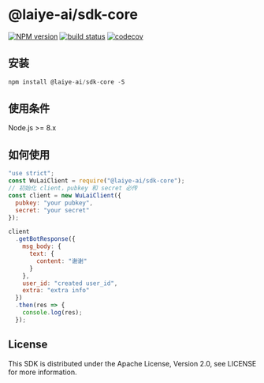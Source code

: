 # @laiye-ai/sdk-core

[![NPM version][npm-image]][npm-url]
[![build status][travis-image]][travis-url]
[![codecov][cov-image]][cov-url]

[npm-image]: https://img.shields.io/npm/v/@laiye-ai/sdk-core.svg?style=flat-square
[npm-url]: https://www.npmjs.com/package/@laiye-ai/sdk-core
[travis-image]: https://travis-ci.org/laiye-ai/wulai-openapi-sdk-nodejs.svg?branch=master
[travis-url]: https://travis-ci.org/laiye-ai/wulai-openapi-sdk-nodejs
[cov-image]: https://codecov.io/gh/laiye-ai/wulai-openapi-sdk-nodejs/branch/master/graph/badge.svg
[cov-url]: https://codecov.io/gh/laiye-ai/wulai-openapi-sdk-nodejs

## 安装

```js
npm install @laiye-ai/sdk-core -S
```

## 使用条件

Node.js >= 8.x

## 如何使用

```js
"use strict";
const WuLaiClient = require("@laiye-ai/sdk-core");
// 初始化 client，pubkey 和 secret 必传
const client = new WuLaiClient({
  pubkey: "your pubkey",
  secret: "your secret"
});

client
  .getBotResponse({
    msg_body: {
      text: {
        content: "谢谢"
      }
    },
    user_id: "created user_id",
    extra: "extra info"
  })
  .then(res => {
    console.log(res);
  });
```



## License

This SDK is distributed under the Apache License, Version 2.0, see LICENSE for more information.

